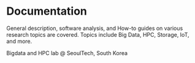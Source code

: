# Documentation
General description, software analysis, and How-to guides on various research topics are covered.
Topics include Big Data, HPC, Storage, IoT, and more.

Bigdata and HPC lab @ SeoulTech, South Korea
